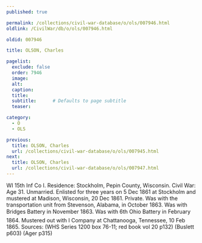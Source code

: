 ```yaml
---
published: true

permalink: /collections/civil-war-database/o/ols/007946.html
oldlink: /CivilWar/db/o/ols/007946.html

oldid: 007946

title: OLSON, Charles

pagelist:
  exclude: false
  order: 7946
  image: 
  alt:
  caption:
  title:
  subtitle:      # Defaults to page subtitle
  teaser:

category: 
  - O 
  - OLS

previous:
  title: OLSON, Charles
  url: /collections/civil-war-database/o/ols/007945.html  
next:
  title: OLSON, Charles
  url: /collections/civil-war-database/o/ols/007947.html   
---
```

WI 15th Inf Co I. Residence: Stockholm, Pepin County, Wisconsin. Civil War: Age 31. Unmarried. Enlisted for three years on 5 Dec 1861 at Stockholm and mustered at Madison, Wisconsin, 20 Dec 1861. Private. Was with the transportation unit from Stevenson, Alabama, in October 1863. Was with Bridge&#146;s Battery in November 1863. Was with 6th Ohio Battery in February 1864. Mustered out with I Company at Chattanooga, Tennessee, 10 Feb 1865. Sources: (WHS Series 1200 box 76-11; red book vol 20 p132) (Buslett p603) (Ager p315)